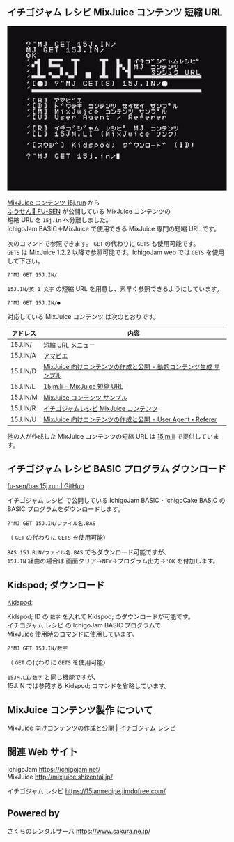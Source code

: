 ## イチゴジャム レシピ MixJuice コンテンツ 短縮 URL

![スクリーンショット](screenshot.jpg)

[MixJuice コンテンツ 15j.run](https://github.com/fu-sen/15j.run) から\
[ふうせん🎈 FU-SEN](https://balloon.im/) が公開している MixJuice コンテンツの\
短縮 URL を `15j.in` へ分離しました。\
IchigoJam BASIC＋MixJuice で使用できる MixJuice 専門の短縮 URL です。

次のコマンドで参照できます。 `GET` の代わりに `GETS` も使用可能です。\
`GETS` は MixJuice 1.2.2 以降で参照可能です。IchigoJam web では `GETS` を使用して下さい。

```
?"MJ GET 15J.IN/
```

`15J.IN/英 1 文字` の短縮 URL を用意し、素早く参照できるようにしています。

```
?"MJ GET 15J.IN/●
```

対応している MixJuice コンテンツ は次のとおりです。

|アドレス|内容|
|--------|----|
|15J.IN/ |短縮 URL メニュー|
|15J.IN/A|[アマビエ](https://15jamrecipe.jimdofree.com/basic/%E3%83%97%E3%83%AD%E3%82%B0%E3%83%A9%E3%83%A0/%E3%82%A2%E3%83%9E%E3%83%93%E3%82%A8/)|
|15J.IN/D|[MixJuice 向けコンテンツの作成と公開 - 動的コンテンツ生成 サンプル](http://kidspod.club/program/?id=685)|
|15J.IN/L|[15jm.li - MixJuice 短縮 URL](https://github.com/fu-sen/15jm.li)|
|15J.IN/M|[MixJuice コンテンツ サンプル](https://github.com/fu-sen/mj.15j.run)|
|15J.IN/R|[イチゴジャムレシピ MixJuice コンテンツ](https://github.com/fu-sen/15j.run)|
|15J.IN/U|[MixJuice 向けコンテンツの作成と公開 - User Agent・Referer](https://15jamrecipe.jimdofree.com/mixjuice/%E3%82%B3%E3%83%B3%E3%83%86%E3%83%B3%E3%83%84%E3%81%AE%E4%BD%9C%E6%88%90%E3%81%A8%E5%85%AC%E9%96%8B/#ua)|

他の人が作成した MixJuice コンテンツの短縮 URL は [15jm.li](https://github.com/fu-sen/15jm.li) で提供しています。

## イチゴジャム レシピ BASIC プログラム ダウンロード

[fu-sen/bas.15j.run | GitHub](https://github.com/fu-sen/bas.15j.run)

イチゴジャム レシピ で公開している IchigoJam BASIC・IchigoCake BASIC の
BASIC プログラムをダウンロードします。

```
?"MJ GET 15J.IN/ファイル名.BAS
```

（ `GET` の代わりに `GETS` を使用可能）

`BAS.15J.RUN/ファイル名.BAS` でもダウンロード可能ですが、\
`15J.IN` 経由の場合は 画面クリア→`NEW`→プログラム出力→`'OK` を付加します。

## Kidspod; ダウンロード

[Kidspod;](http://kidspod.club/)

Kidspod; ID の `数字` を入れて Kidspod; のダウンロードが可能です。\
イチゴジャム レシピ の IchigoJam BASIC プログラムで\
MixJuice 使用時のコマンドに使用しています。

```
?"MJ GET 15J.IN/数字
```

（ `GET` の代わりに `GETS` を使用可能）

`15JM.LI/数字` と同じ機能ですが、\
15J.IN では参照する Kidspod; コマンドを省略しています。

## MixJuice コンテンツ製作 について

[MixJuice 向けコンテンツの作成と公開 | イチゴジャム レシピ](https://15jamrecipe.jimdofree.com/mixjuice/%E3%82%B3%E3%83%B3%E3%83%86%E3%83%B3%E3%83%84%E3%81%AE%E4%BD%9C%E6%88%90%E3%81%A8%E5%85%AC%E9%96%8B/)

## 関連 Web サイト

IchigoJam https://ichigojam.net/ \
MixJuice http://mixjuice.shizentai.jp/

イチゴジャム レシピ https://15jamrecipe.jimdofree.com/

## Powered by

さくらのレンタルサーバ https://www.sakura.ne.jp/
